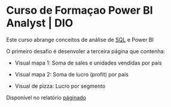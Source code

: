 # Curso de Formaçao Power BI Analyst | DIO

Este curso abrange conceitos de análise de [SQL](url) e Power BI

O primeiro desafio é desenvoler a terceira página que contenha:
- Visual mapa 1: Soma de sales e unidades vendidas por país 

- Visual mapa 2: Soma de lucro (profit) por país
  
- Visual de pizza: Lucro por segmento

 Disponível no relatório [páginado](https://github.com/rodrigo-fernandes092/Formacao_PowerBI/blob/main/Modulo%2001/Primeiros%20Passos%20com%20Power%20BI/Relatorio%20de%20Vendas%20Aula%20PBI.pdf)
